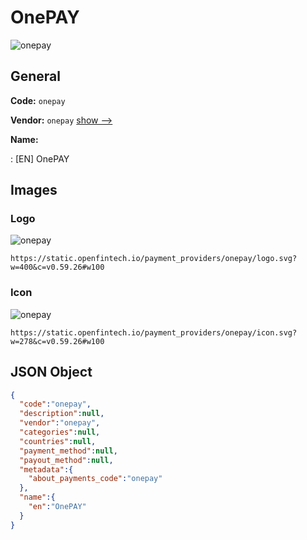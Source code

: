
# OnePAY 
![onepay](https://static.openfintech.io/payment_providers/onepay/logo.svg?w=400&c=v0.59.26#w100)  

## General 
 
**Code:** `onepay` 
 
**Vendor:** `onepay` [show -->](/vendors/onepay/) 
 
**Name:** 
 
:	[EN] OnePAY 
 

## Images 

### Logo 
 
![onepay](https://static.openfintech.io/payment_providers/onepay/logo.svg?w=400&c=v0.59.26#w100)  

```
https://static.openfintech.io/payment_providers/onepay/logo.svg?w=400&c=v0.59.26#w100
```  

### Icon 
 
![onepay](https://static.openfintech.io/payment_providers/onepay/icon.svg?w=278&c=v0.59.26#w100)  

```
https://static.openfintech.io/payment_providers/onepay/icon.svg?w=278&c=v0.59.26#w100
```  

## JSON Object 

```json
{
  "code":"onepay",
  "description":null,
  "vendor":"onepay",
  "categories":null,
  "countries":null,
  "payment_method":null,
  "payout_method":null,
  "metadata":{
    "about_payments_code":"onepay"
  },
  "name":{
    "en":"OnePAY"
  }
}
```  
